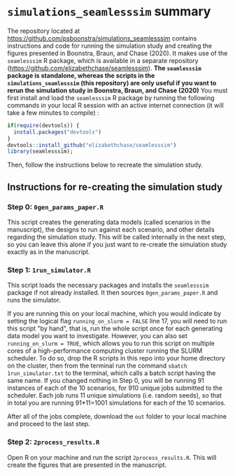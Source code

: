 
# `simulations_seamlesssim` summary

The repository located at https://github.com/psboonstra/simulations_seamlesssim contains instructions and code for running the simulation study and creating the figures presented in Boonstra, Braun, and Chase (2020). It makes use of the `seamlesssim` R package, which is available in a separate repository (https://github.com/elizabethchase/seamlesssim). **The `seamlesssim` package is standalone, whereas the scripts in the `simulations_seamlesssim` (this repository) are only useful if you want to rerun the simulation study in Boonstra, Braun, and Chase (2020)** You must first install and load the `seamlesssim` R package by running the following commands in your local R session with an active internet connection (it will take a few minutes to compile) :

```r
if(require(devtools)) {
  install.packages("devtools")
}
devtools::install_github("elizabethchase/seamlesssim")
library(seamlesssim);
```
Then, follow the instructions below to recreate the simulation study. 

## Instructions for re-creating the simulation study

### Step 0: `0gen_params_paper.R`

This script creates the generating data models (called scenarios in the manuscript), the designs to run against each scenario, and other details regarding the simulation study. This will be called internally in the next step, so you can leave this alone if you just want to re-create the simulation study exactly as in the manuscript. 

### Step 1: `1run_simulator.R`

This script loads the necessary packages and installs the `seamlesssim` package if not already installed. It then sources `0gen_params_paper.R` and runs the simulator. 

If you are running this on your local machine, which you would indicate by setting the logical flag `running_on_slurm = FALSE` line 17, you will need to run this script "by hand", that is, run the whole script once for each generating data model you want to investigate. However, you can also set `running_on_slurm = TRUE`, which allows you to run this script on multiple cores of a high-performance computing cluster running the SLURM scheduler. To do so, drop the R scripts in this repo into your home directory on the cluster, then from the terminal run the command `sbatch 1run_simulator.txt` to the terminal, which calls a batch script having the same name. If you changed nothing in Step 0, you will be running 91 instances of each of the 10 scenarios, for 910 unique jobs submitted to the scheduler. Each job runs 11 unique simulations (i.e. random seeds), so that in total you are running 91*11=1001 simulations for each of the 10 scenarios. 

After all of the jobs complete, download the `out` folder to your local machine and proceed to the last step. 

### Step 2:  `2process_results.R`

Open R on your machine and run the script `2process_results.R`. This will create the figures that are presented in the manuscript. 